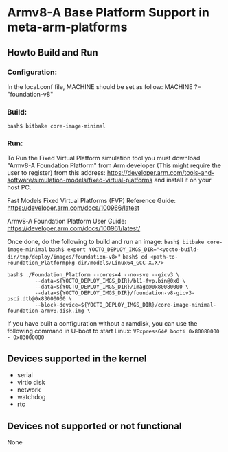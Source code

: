 # Armv8-A Base Platform Support in meta-arm-platforms

## Howto Build and Run

### Configuration:
In the local.conf file, MACHINE should be set as follow:
MACHINE ?= "foundation-v8"

### Build:
```bash$ bitbake core-image-minimal```

### Run:
To Run the Fixed Virtual Platform simulation tool you must download "Armv8-A
Foundation Platform" from Arm developer (This might require the user to
register) from this address:
https://developer.arm.com/tools-and-software/simulation-models/fixed-virtual-platforms
and install it on your host PC.

Fast Models Fixed Virtual Platforms (FVP) Reference Guide:
https://developer.arm.com/docs/100966/latest

Armv8‑A Foundation Platform User Guide:
https://developer.arm.com/docs/100961/latest/


Once done, do the following to build and run an image:
```bash$ bitbake core-image-minimal```
```bash$ export YOCTO_DEPLOY_IMGS_DIR="<yocto-build-dir/tmp/deploy/images/foundation-v8>"```
```bash$ cd <path-to-Foundation_Platformpkg-dir/models/Linux64_GCC-X.X/>```
```
bash$ ./Foundation_Platform --cores=4 --no-sve --gicv3 \
         --data=${YOCTO_DEPLOY_IMGS_DIR}/bl1-fvp.bin@0x0 \
         --data=${YOCTO_DEPLOY_IMGS_DIR}/Image@0x80080000 \
         --data=${YOCTO_DEPLOY_IMGS_DIR}/foundation-v8-gicv3-psci.dtb@0x83000000 \
         --block-device=${YOCTO_DEPLOY_IMGS_DIR}/core-image-minimal-foundation-armv8.disk.img \
```

If you have built a configuration without a ramdisk, you can use the following
command in U-boot to start Linux:
```VExpress64# booti 0x80080000 - 0x83000000```

## Devices supported in the kernel
- serial
- virtio disk
- network
- watchdog
- rtc

## Devices not supported or not functional
None

